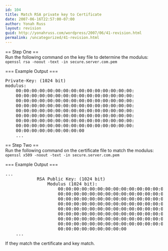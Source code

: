```yaml
---
id: 104
title: Match RSA private key to Certificate
date: 2007-06-16T22:57:00-07:00
author: Yonah Russ
layout: revision
guid: http://yonahruss.com/wordpress/2007/06/41-revision.html
permalink: /uncategorized/41-revision.html
---
```

== Step One ==  
Run the following command on the key file to determine the modulus:  
`openssl rsa -noout -text -in secure.server.com.pem`

=== Example Output ===

<pre>Private-Key: (1024 bit)<br />modulus:<br />    00:00:00:00:00:00:00:00:00:00:00:00:00:00:00:<br />    00:00:00:00:00:00:00:00:00:00:00:00:00:00:00:<br />    00:00:00:00:00:00:00:00:00:00:00:00:00:00:00:<br />    00:00:00:00:00:00:00:00:00:00:00:00:00:00:00:<br />    00:00:00:00:00:00:00:00:00:00:00:00:00:00:00:<br />    00:00:00:00:00:00:00:00:00:00:00:00:00:00:00:<br />    00:00:00:00:00:00:00:00:00:00:00:00:00:00:00:<br />    00:00:00:00:00:00:00:00:00:00:00:00:00:00:00:<br />    00:00:00:00:00:00:00:00:00<br />    ...<br /></pre>

== Step Two ==  
Run the following command on the certificate file to match the modulus:  
`openssl x509 -noout -text -in secure.server.com.pem`

=== Example Output ===

<pre>...<br />            RSA Public Key: (1024 bit)<br />                Modulus (1024 bit):<br />                    00:00:00:00:00:00:00:00:00:00:00:00:00:00:00:<br />                    00:00:00:00:00:00:00:00:00:00:00:00:00:00:00:<br />                    00:00:00:00:00:00:00:00:00:00:00:00:00:00:00:<br />                    00:00:00:00:00:00:00:00:00:00:00:00:00:00:00:<br />                    00:00:00:00:00:00:00:00:00:00:00:00:00:00:00:<br />                    00:00:00:00:00:00:00:00:00:00:00:00:00:00:00:<br />                    00:00:00:00:00:00:00:00:00:00:00:00:00:00:00:<br />                    00:00:00:00:00:00:00:00:00:00:00:00:00:00:00:<br />                    00:00:00:00:00:00:00:00:00<br />    ...<br /></pre>

If they match the certificate and key match.